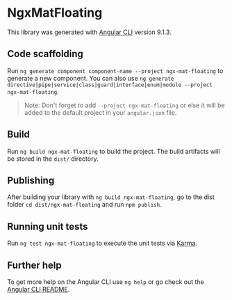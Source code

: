 # NgxMatFloating

This library was generated with [Angular CLI](https://github.com/angular/angular-cli) version 9.1.3.

## Code scaffolding

Run `ng generate component component-name --project ngx-mat-floating` to generate a new component. You can also use `ng generate directive|pipe|service|class|guard|interface|enum|module --project ngx-mat-floating`.
> Note: Don't forget to add `--project ngx-mat-floating` or else it will be added to the default project in your `angular.json` file. 

## Build

Run `ng build ngx-mat-floating` to build the project. The build artifacts will be stored in the `dist/` directory.

## Publishing

After building your library with `ng build ngx-mat-floating`, go to the dist folder `cd dist/ngx-mat-floating` and run `npm publish`.

## Running unit tests

Run `ng test ngx-mat-floating` to execute the unit tests via [Karma](https://karma-runner.github.io).

## Further help

To get more help on the Angular CLI use `ng help` or go check out the [Angular CLI README](https://github.com/angular/angular-cli/blob/master/README.md).
